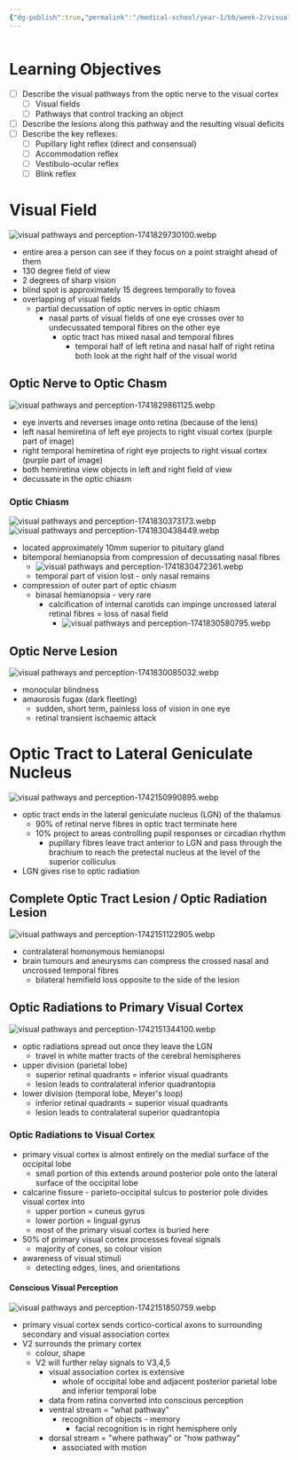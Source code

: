 ```yaml
---
{"dg-publish":true,"permalink":"/medical-school/year-1/bb/week-2/visual-pathways-and-perception/","tags":["bb"],"updated":"2025-03-16T19:05:59.571+00:00"}
---
```


```table-of-contents
```
# Learning Objectives
- [ ] Describe the visual pathways from the optic nerve to the visual cortex
	- [ ] Visual fields
	- [ ] Pathways that control tracking an object
- [ ] Describe the lesions along this pathway and the resulting visual deficits
- [ ] Describe the key reflexes:
	- [ ] Pupillary light reflex (direct and consensual)
	- [ ] Accommodation reflex
	- [ ] Vestibulo-ocular reflex
	- [ ] Blink reflex

# Visual Field
![visual pathways and perception-1741829730100.webp](/img/user/Medical%20School/Year%201/bb/week%202/attachments/visual%20pathways%20and%20perception-1741829730100.webp)
- entire area a person can see if they focus on a point straight ahead of them
- 130 degree field of view
- 2 degrees of sharp vision
- blind spot is approximately 15 degrees temporally to fovea
- overlapping of visual fields
	- partial decussation of optic nerves in optic chiasm
		- nasal parts of visual fields of one eye crosses over to undecussated temporal fibres on the other eye
			- optic tract has mixed nasal and temporal fibres
				- temporal half of left retina and nasal half of right retina both look at the right half of the visual world
## Optic Nerve to Optic Chasm
![visual pathways and perception-1741829861125.webp](/img/user/Medical%20School/Year%201/bb/week%202/attachments/visual%20pathways%20and%20perception-1741829861125.webp)
- eye inverts and reverses image onto retina (because of the lens)
- left nasal hemiretina of left eye projects to right visual cortex (purple part of image)
- right temporal hemiretina of right eye projects to right visual cortex (purple part of image)
- both hemiretina view objects in left and right field of view
- decussate in the optic chiasm
### Optic Chiasm
![visual pathways and perception-1741830373173.webp](/img/user/Medical%20School/Year%201/bb/week%202/attachments/visual%20pathways%20and%20perception-1741830373173.webp)
![visual pathways and perception-1741830438449.webp](/img/user/Medical%20School/Year%201/bb/week%202/attachments/visual%20pathways%20and%20perception-1741830438449.webp)
- located approximately 10mm superior to pituitary gland
- bitemporal hemianopsia from compression of decussating nasal fibres
	- ![visual pathways and perception-1741830472361.webp](/img/user/Medical%20School/Year%201/bb/week%202/attachments/visual%20pathways%20and%20perception-1741830472361.webp)
	- temporal part of vision lost - only nasal remains
- compression of outer part of optic chiasm
	- binasal hemianopsia - very rare
		- calcification of internal carotids can impinge uncrossed lateral retinal fibres = loss of nasal field
			- ![visual pathways and perception-1741830580795.webp](/img/user/Medical%20School/Year%201/bb/week%202/attachments/visual%20pathways%20and%20perception-1741830580795.webp)
## Optic Nerve Lesion
![visual pathways and perception-1741830085032.webp](/img/user/Medical%20School/Year%201/bb/week%202/attachments/visual%20pathways%20and%20perception-1741830085032.webp)
- monocular blindness
- amaurosis fugax (dark fleeting)
	- sudden, short term, painless loss of vision in one eye
	- retinal transient ischaemic attack

# Optic Tract to Lateral Geniculate Nucleus
![visual pathways and perception-1742150990895.webp](/img/user/Medical%20School/Year%201/bb/week%202/attachments/visual%20pathways%20and%20perception-1742150990895.webp)
- optic tract ends in the lateral geniculate nucleus (LGN) of the thalamus
	- 90% of retinal nerve fibres in optic tract terminate here
	- 10% project to areas controlling pupil responses or circadian rhythm
		- pupillary fibres leave tract anterior to LGN and pass through the brachium to reach the pretectal nucleus at the level of the superior colliculus
- LGN gives rise to optic radiation
## Complete Optic Tract Lesion / Optic Radiation Lesion
![visual pathways and perception-1742151122905.webp](/img/user/Medical%20School/Year%201/bb/week%202/attachments/visual%20pathways%20and%20perception-1742151122905.webp)
- contralateral homonymous hemianopsi
- brain tumours and aneurysms can compress the crossed nasal and uncrossed temporal fibres
	- bilateral hemifield loss opposite to the side of the lesion
## Optic Radiations to Primary Visual Cortex
![visual pathways and perception-1742151344100.webp](/img/user/Medical%20School/Year%201/bb/week%202/attachments/visual%20pathways%20and%20perception-1742151344100.webp)
- optic radiations spread out once they leave the LGN
	- travel in white matter tracts of the cerebral hemispheres
- upper division (parietal lobe)
	- superior retinal quadrants = inferior visual quadrants
	- lesion leads to contralateral inferior quadrantopia
- lower division (temporal lobe, Meyer's loop)
	- inferior retinal quadrants = superior visual quadrants
	- lesion leads to contralateral superior quadrantopia
### Optic Radiations to Visual Cortex
- primary visual cortex is almost entirely on the medial surface of the occipital lobe
	- small portion of this extends around posterior pole onto the lateral surface of the occipital lobe
- calcarine fissure - parieto-occipital sulcus to posterior pole divides visual cortex into
	- upper portion = cuneus gyrus
	- lower portion = lingual gyrus
	- most of the primary visual cortex is buried here
- 50% of primary visual cortex processes foveal signals
	- majority of cones, so colour vision
- awareness of visual stimuli
	- detecting edges, lines, and orientations
#### Conscious Visual Perception
![visual pathways and perception-1742151850759.webp](/img/user/Medical%20School/Year%201/bb/week%202/attachments/visual%20pathways%20and%20perception-1742151850759.webp)
- primary visual cortex sends cortico-cortical axons to surrounding secondary and visual association cortex
- V2 surrounds the primary cortex
	- colour, shape
	- V2 will further relay signals to V3,4,5
		- visual association cortex is extensive
			- whole of occipital lobe and adjacent posterior parietal lobe and inferior temporal lobe
		- data from retina converted into conscious perception
		- ventral stream = "what pathway"
			- recognition of objects - memory
				- facial recognition is in right hemisphere only
		- dorsal stream = "where pathway" or "how pathway"
			- associated with motion